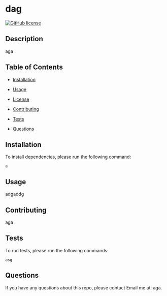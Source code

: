 
  # dag

[![GitHub license](https://img.shields.io/badge/license-MIT-blue.svg)](https://github.com//dag)

## Description

aga

## Table of Contents

* [Installation](#install)

* [Usage](#usage)

* [License](#license)

* [Contributing](#contributing)

* [Tests](#tests)

* [Questions](#questions)

## Installation

To install dependencies, please run the following command:

```
a
```

## Usage

adgaddg

## Contributing

aga

## Tests

To run tests, please run the following commands:

```
asg
```

## Questions

If you have any questions about this repo, please contact 
[](undefined) 
Email me at: aga.
